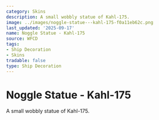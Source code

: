 ```yaml
---
category: Skins
description: A small wobbly statue of Kahl-175.
image: ../images/noggle-statue---kahl-175-f0a11eb62c.png
last_updated: '2025-09-17'
name: Noggle Statue - Kahl-175
source: WFCD
tags:
- Ship Decoration
- Skins
tradable: false
type: Ship Decoration
---
```


# Noggle Statue - Kahl-175

A small wobbly statue of Kahl-175.

